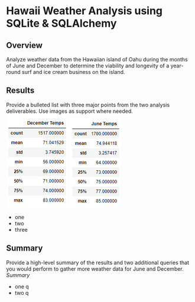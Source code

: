 # Hawaii Weather Analysis using SQLite & SQLAlchemy
## Overview
Analyze weather data from the Hawaiian island of Oahu during the months of June and December to determine the viability and longevity of a year-round surf and ice cream business on the island.

## Results
Provide a bulleted list with three major points from the two analysis deliverables. Use images as support where needed.
![decembertemps.png](/Analysis/decembertemps.png)
![junetemps.png](/Analysis/junetemps.png)
- one
- two
- three

## Summary
Provide a high-level summary of the results and two additional queries that you would perform to gather more weather data for June and December.
*Summary*
- one q
- two q
